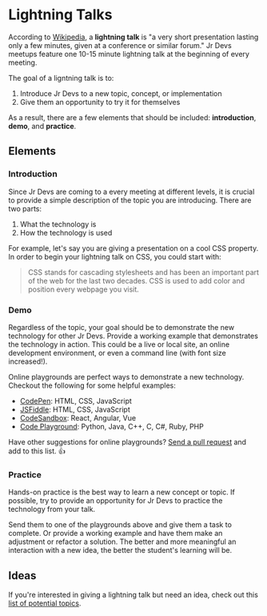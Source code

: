 # Lightning Talks

According to [Wikipedia](https://en.wikipedia.org/wiki/Lightning_talk), a **lightning talk** is "a very short presentation lasting only a few minutes, given at a conference or similar forum." Jr Devs meetups feature one 10-15 minute lightning talk at the beginning of every meeting.

The goal of a ligntning talk is to:
1. Introduce Jr Devs to a new topic, concept, or implementation
2. Give them an opportunity to try it for themselves

As a result, there are a few elements that should be included: **introduction**, **demo**, and **practice**.

## Elements

### Introduction
Since Jr Devs are coming to a every meeting at different levels, it is crucial to provide a simple description of the topic you are introducing. There are two parts:

1. What the technology is
2. How the technology is used

For example, let's say you are giving a presentation on a cool CSS property. In order to begin your lightning talk on CSS, you could start with:

> CSS stands for cascading stylesheets and has been an important part of the web for the last two decades. CSS is used to add color and position every webpage you visit.

### Demo
Regardless of the topic, your goal should be to demonstrate the new technology for other Jr Devs. Provide a working example that demonstrates the technology in action. This could be a live or local site, an online development environment, or even a command line (with font size increased!).

Online playgrounds are perfect ways to demonstrate a new technology. Checkout the following for some helpful examples:
- [CodePen](https://codepen.io): HTML, CSS, JavaScript
- [JSFiddle](https://jsfiddle.net/): HTML, CSS, JavaScript
- [CodeSandbox](https://codesandbox.io/): React, Angular, Vue
- [Code Playground](https://code.sololearn.com/#py): Python, Java, C++, C, C#, Ruby, PHP

Have other suggestions for online playgrounds? [Send a pull request](https://github.com/jr-devs/meetup/pull/new/master) and add to this list. 👍

### Practice
Hands-on practice is the best way to learn a new concept or topic. If possible, try to provide an opportunity for Jr Devs to practice the technology from your talk.

Send them to one of the playgrounds above and give them a task to complete. Or provide a working example and have them make an adjustment or refactor a solution. The better and more meaningful an interaction with a new idea, the better the student's learning will be.

## Ideas
If you're interested in giving a lightning talk but need an idea, check out this [list of potential topics](https://github.com/SeanMcP/meetup/blob/master/docs/talk-topics.md).
